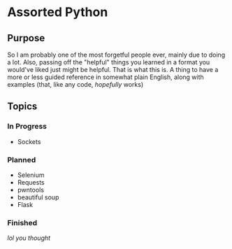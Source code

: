 # Assorted Python

## Purpose
So I am probably one of the most forgetful people ever, mainly due to doing a lot. Also, passing off the "helpful" things you learned in a format you would've liked just might be helpful. That is what this is. A thing to have a more or less guided reference in somewhat plain English, along with examples (that, like any code, *hopefully* works)  

## Topics
### In Progress
* Sockets

### Planned
* Selenium
* Requests
* pwntools
* beautiful soup
* Flask

### Finished
*lol you thought*
